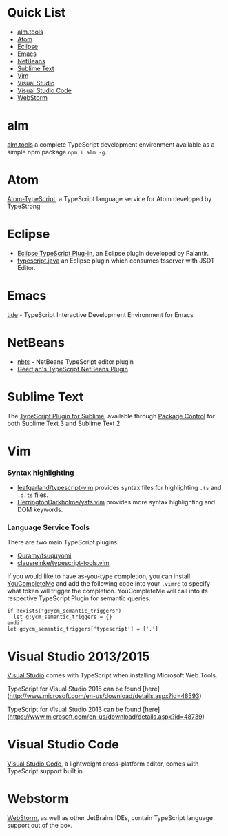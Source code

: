 # Quick List

 * [alm.tools](#alm)
 * [Atom](#atom)
 * [Eclipse](#eclipse)
 * [Emacs](#emacs)
 * [NetBeans](#netbeans)
 * [Sublime Text](#sublime-text)
 * [Vim](#vim)
 * [Visual Studio](#visual-studio-20132015)
 * [Visual Studio Code](#visual-studio-code)
 * [WebStorm](#webstorm)

# alm

[alm.tools](http://alm.tools/) a complete TypeScript development environment available as a simple npm package `npm i alm -g`.

# Atom

[Atom-TypeScript](https://atom.io/packages/atom-typescript), a TypeScript language service for Atom developed by TypeStrong

# Eclipse

* [Eclipse TypeScript Plug-in](https://github.com/palantir/eclipse-typescript), an Eclipse plugin developed by Palantir.
* [typescript.java](https://github.com/angelozerr/typescript.java) an Eclipse plugin which consumes tsserver with JSDT Editor.

# Emacs

[tide](https://github.com/ananthakumaran/tide) - TypeScript Interactive Development Environment for Emacs

# NetBeans

* [nbts](https://github.com/Everlaw/nbts) - NetBeans TypeScript editor plugin
* [Geertjan's TypeScript NetBeans Plugin](https://github.com/GeertjanWielenga/TypeScript)

# Sublime Text

The [TypeScript Plugin for Sublime](https://github.com/Microsoft/TypeScript-Sublime-Plugin), available through [Package Control](https://packagecontrol.io/) for both Sublime Text 3 and Sublime Text 2.

# Vim

### Syntax highlighting

* [leafgarland/typescript-vim](https://github.com/leafgarland/typescript-vim) provides syntax files for highlighting `.ts` and `.d.ts` files.
* [HerringtonDarkholme/yats.vim](https://github.com/HerringtonDarkholme/yats.vim) provides more syntax highlighting and DOM keywords.

### Language Service Tools

There are two main TypeScript plugins:

* [Quramy/tsuquyomi](https://github.com/Quramy/tsuquyomi)
* [clausreinke/typescript-tools.vim](https://github.com/clausreinke/typescript-tools.vim)

If you would like to have as-you-type completion, you can install [YouCompleteMe](https://github.com/Valloric/YouCompleteMe) and add the following code into your `.vimrc` to specify what token will trigger the completion. YouCompleteMe will call into its respective TypeScript Plugin for semantic queries.

```vimscript
if !exists("g:ycm_semantic_triggers")
  let g:ycm_semantic_triggers = {}
endif
let g:ycm_semantic_triggers['typescript'] = ['.']
```

# Visual Studio 2013/2015

[Visual Studio](https://www.visualstudio.com/) comes with TypeScript when installing Microsoft Web Tools.

TypeScript for Visual Studio 2015 can be found [here] (http://www.microsoft.com/en-us/download/details.aspx?id=48593)

TypeScript for Visual Studio 2013 can be found [here] (https://www.microsoft.com/en-us/download/details.aspx?id=48739)

# Visual Studio Code

[Visual Studio Code](https://code.visualstudio.com/), a lightweight cross-platform editor, comes with TypeScript support built in.

# Webstorm

[WebStorm](https://www.jetbrains.com/webstorm/), as well as other JetBrains IDEs, contain TypeScript language support out of the box.
